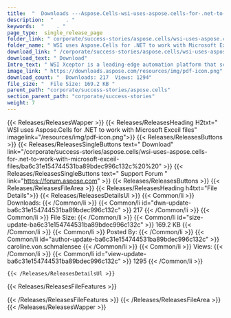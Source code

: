```yaml
---
title:  "  Downloads ---Aspose.Cells-wsi-uses-aspose.cells-for-.net-to-work-with-microsoft-exceil-files . " 
description:  "    . " 
keywords:  "    . " 
page_type:  single_release_page
folder_link: " corporate/success-stories/aspose.cells/wsi-uses-aspose.cells-for-.net-to-work-with-microsoft-exceil-files/"
folder_name: " WSI uses Aspose.Cells for .NET to work with Microsoft Exceil files"
download_link: " /corporate/success-stories/aspose.cells/wsi-uses-aspose.cells-for-.net-to-work-with-microsoft-exceil-files/ba6c31e154744531ba89bdec996c132c"
download_text: " Download"
Intro_text: " WSI Xceptor is a leading-edge automation platform that scales across business pr..."
image_link: " https://downloads.aspose.com/resources/img/pdf-icon.png"
download_count: "  Downloads: 217  Views: 1294"
file_size: "  File Size: 169.2 KB "
parent_path: "corporate/success-stories/aspose.cells"
section_parent_path: "corporate/success-stories"
weight: 7 
---
```


{{< Releases/ReleasesWapper >}}
  {{< Releases/ReleasesHeading H2txt=" WSI uses Aspose.Cells for .NET to work with Microsoft Exceil files" imagelink="/resources/img/pdf-icon.png">}}
  {{< Releases/ReleasesButtons >}}
    {{< Releases/ReleasesSingleButtons text=" Download" link="/corporate/success-stories/aspose.cells/wsi-uses-aspose.cells-for-.net-to-work-with-microsoft-exceil-files/ba6c31e154744531ba89bdec996c132c%20%20" >}}
    {{< Releases/ReleasesSingleButtons text=" Support Forum " link="https://forum.aspose.com" >}}
  {{< Releases/ReleasesButtons >}}
  {{< Releases/ReleasesFileArea >}}
    {{< Releases/ReleasesHeading h4txt="File Details">}}
    {{< Releases/ReleasesDetailsUl >}}
            {{< Common/li  >}} Downloads: {{< /Common/li >}} 
      {{< Common/li id="dwn-update-ba6c31e154744531ba89bdec996c132c" >}} 217 {{< /Common/li >}} 
      {{< Common/li  >}} File Size: {{< /Common/li >}} 
      {{< Common/li id="size-update-ba6c31e154744531ba89bdec996c132c" >}} 169.2 KB {{< /Common/li >}} 
      {{< Common/li  >}} Posted By: {{< /Common/li >}} 
      {{< Common/li id="author-update-ba6c31e154744531ba89bdec996c132c" >}} caroline.von.schmalensee {{< /Common/li >}} 
      {{< Common/li  >}} Views: {{< /Common/li >}} 
      {{< Common/li id="view-update-ba6c31e154744531ba89bdec996c132c" >}} 1295 {{< /Common/li >}} 

    {{< /Releases/ReleasesDetailsUl >}}

  {{< Releases/ReleasesFileFeatures >}}
      
  {{< /Releases/ReleasesFileFeatures >}}
 {{< /Releases/ReleasesFileArea >}}
{{< /Releases/ReleasesWapper >}}


